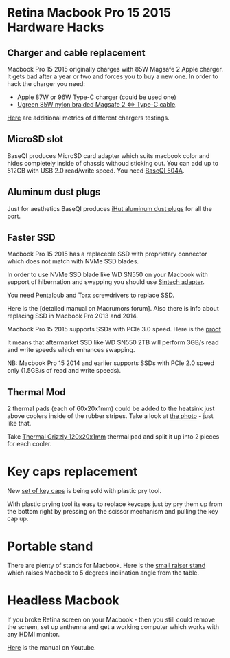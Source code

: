 # Retina Macbook Pro 15 2015 Hardware Hacks

## Charger and cable replacement

Macbook Pro 15 2015 originally charges with 85W Magsafe 2 Apple charger. It gets bad after a year or two and forces you to buy a new one.
In order to hack the charger you need:
- Apple 87W or 96W Type-C charger (could be used one)
- [Ugreen 85W nylon braided Magsafe 2 <=> Type-C cable](https://aliexpress.com/item/1005003798009526.html).

[Here](https://github.com/banonymous/Macbook-Pro-2015-Custom-85W-Charger-Magsafe-2-Type-C) are additional metrics of different chargers testings.

## MicroSD slot

BaseQI produces MicroSD card adapter which suits macbook color and hides completely inside of chassis withoud sticking out. 
You can add up to 512GB with USB 2.0 read/write speed.
You need [BaseQI 504A](https://aliexpress.com/item/32820381120.html).

## Aluminum dust plugs

Just for aesthetics BaseQI produces [iHut aluminum dust plugs](https://aliexpress.com/item/32862599440.html) for all the port.


## Faster SSD

Macbook Pro 15 2015 has a replaceble SSD with proprietary connector which does not match with NVMe SSD blades.

In order to use NVMe SSD blade like WD SN550 on your Macbook with support of hibernation and swapping you should use [Sintech adapter](http://eshop.sintech.cn/ngff-m2-pcie-ssd-card-as-2013-2014-2015-macbook-ssd-p-1139.html). 

You need Pentaloub and Torx screwdrivers to replace SSD.

Here is the [detailed manual on Macrumors forum]. Also there is info about replacing SSD in Macbook Pro 2013 and 2014.  

Macbook Pro 15 2015 supports SSDs with PCIe 3.0 speed.
Here is the [proof](https://forums.macrumors.com/threads/upgrading-2013-2014-macbook-pro-ssd-to-m-2-nvme.2034976/page-459)

It means that aftermarket SSD like WD SN550 2TB will perform 3GB/s read and write speeds which enhances swapping. 

NB: Macbook Pro 15 2014 and earlier supports SSDs with PCIe 2.0 speed only (1.5GB/s of read and write speeds). 

## Thermal Mod

2 thermal pads (each of 60x20x1mm) could be added to the heatsink just above coolers inside of the rubber stripes. Take a look at [the photo](https://www.reddit.com/r/macbookpro/comments/ja61nu/macbook_pro_15_2015_thermal_pads_on_heatsink_play/) - just like that.

Take [Thermal Grizzly 120x20x1mm](https://aliexpress.com/item/4001227065123.html) thermal pad and split it up into 2 pieces for each cooler.

# Key caps replacement 

New [set of key caps](https://aliexpress.com/item/1005004129980559.html) is being sold with plastic pry tool.

With plastic prying tool its easy to replace keycaps just by pry them up from the bottom right by pressing on the scissor mechanism and pulling the key cap up.

# Portable stand

There are plenty of stands for Macbook.
Here is the [small raiser stand](https://aliexpress.com/item/4000865097835.html) which raises Macbook to 5 degrees inclination angle from the table.


# Headless Macbook

If you broke Retina screen on your Macbook - then you still could remove the screen, set up anthenna and get a working computer which works with any HDMI monitor.

[Here](https://www.youtube.com/watch?v=uOigVjqW7hc) is the manual on Youtube.


